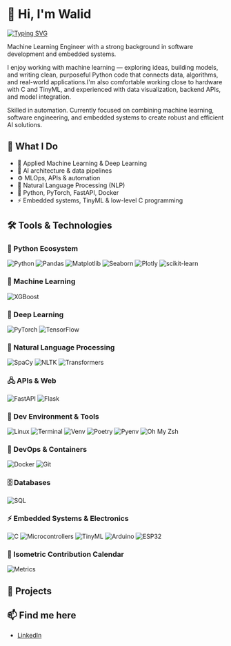 # 👋 Hi, I'm Walid

[![Typing SVG](https://readme-typing-svg.herokuapp.com?font=Fira+Code&pause=1000&color=110EF7&background=F8F8F800&width=435&lines=Machine+Learning+Engineer;Loves+Python%2C+AI+and+TinyML;Building+clean+and+clever+systems)](https://git.io/typing-svg)


Machine Learning Engineer with a strong background in software development and embedded systems.

I enjoy working with machine learning — exploring ideas, building models, and writing clean, purposeful Python code that connects data, algorithms, and real-world applications.I'm also comfortable working close to hardware with C and TinyML, and experienced with data visualization, backend APIs, and model integration.

Skilled in automation. Currently focused on combining machine learning, software engineering, and embedded systems to create robust and efficient AI solutions.

## 🚀 What I Do
- 🤖 Applied Machine Learning & Deep Learning
- 🧱 AI architecture & data pipelines
- ⚙️ MLOps, APIs & automation
- 💬 Natural Language Processing (NLP)
- 🐍 Python, PyTorch, FastAPI, Docker
- ⚡ Embedded systems, TinyML & low-level C programming


## 🛠️ Tools & Technologies

### 🐍 Python Ecosystem
![Python](https://img.shields.io/badge/-Python-333?style=flat&logo=python)
![Pandas](https://img.shields.io/badge/-Pandas-333?style=flat&logo=pandas)
![Matplotlib](https://img.shields.io/badge/-Matplotlib-333?style=flat&logo=plotly)
![Seaborn](https://img.shields.io/badge/-Seaborn-333?style=flat)
![Plotly](https://img.shields.io/badge/-Plotly-333?style=flat&logo=plotly)
![scikit-learn](https://img.shields.io/badge/-Scikit--learn-333?style=flat&logo=scikitlearn)

### 🧠 Machine Learning
![XGBoost](https://img.shields.io/badge/-XGBoost-333?style=flat)

### 🧬 Deep Learning
![PyTorch](https://img.shields.io/badge/-PyTorch-333?style=flat&logo=pytorch)
![TensorFlow](https://img.shields.io/badge/-TensorFlow-333?style=flat&logo=tensorflow)

### 💬 Natural Language Processing
![SpaCy](https://img.shields.io/badge/-spaCy-333?style=flat)
![NLTK](https://img.shields.io/badge/-NLTK-333?style=flat)
![Transformers](https://img.shields.io/badge/-Transformers-333?style=flat&logo=huggingface)

### 🖧 APIs & Web
![FastAPI](https://img.shields.io/badge/-FastAPI-333?style=flat&logo=fastapi)
![Flask](https://img.shields.io/badge/-Flask-333?style=flat&logo=flask)

### 🐧 Dev Environment & Tools
![Linux](https://img.shields.io/badge/-Linux-333?style=flat&logo=linux)
![Terminal](https://img.shields.io/badge/-Terminal-333?style=flat&logo=gnometerminal)
![Venv](https://img.shields.io/badge/-VirtualEnv-333?style=flat)
![Poetry](https://img.shields.io/badge/-Poetry-333?style=flat)
![Pyenv](https://img.shields.io/badge/-Pyenv-333?style=flat)
![Oh My Zsh](https://img.shields.io/badge/-Oh_My_Zsh-333?style=flat)

### 🐳 DevOps & Containers
![Docker](https://img.shields.io/badge/-Docker-333?style=flat&logo=docker)
![Git](https://img.shields.io/badge/-Git-333?style=flat&logo=git)

### 🗄️ Databases
![SQL](https://img.shields.io/badge/-SQL-333?style=flat&logo=mysql)

### ⚡ Embedded Systems & Electronics
![C](https://img.shields.io/badge/-C-333?style=flat&logo=c)
![Microcontrollers](https://img.shields.io/badge/-Microcontrollers-333?style=flat)
![TinyML](https://img.shields.io/badge/-TinyML-333?style=flat)
![Arduino](https://img.shields.io/badge/-Arduino-333?style=flat&logo=arduino)
![ESP32](https://img.shields.io/badge/-ESP32-333?style=flat)

### 🧩 Isometric Contribution Calendar

![Metrics](./github-metrics.svg)


## 📂 Projects

## 📫 Find me here
- [LinkedIn](https://www.linkedin.com/in/walid-s-aa865119b/)

